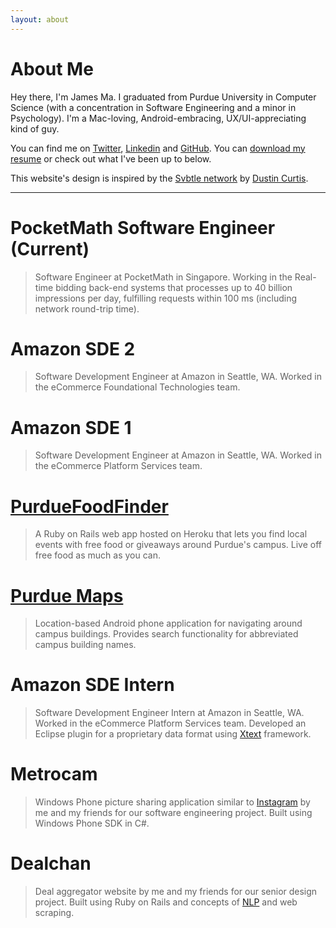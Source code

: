 ```yaml
---
layout: about
---
```


About Me
========

Hey there, I'm James Ma. I graduated from Purdue University in Computer Science (with a concentration in Software Engineering and a minor in Psychology). I'm a Mac-loving, Android-embracing, UX/UI-appreciating kind of guy.

You can find me on [Twitter][], [Linkedin][] and [GitHub][]. You can [download my resume][] or check out what I've been up to below.

This website's design is inspired by the [Svbtle network](http://svbtle.com/) by [Dustin Curtis](http://dcurt.is/).

---

PocketMath Software Engineer (Current)
======================================
> Software Engineer at PocketMath in Singapore. Working in the Real-time bidding back-end systems that processes up to 40 billion impressions per day, fulfilling requests within 100 ms (including network round-trip time).

Amazon SDE 2
============
> Software Development Engineer at Amazon in Seattle, WA. Worked in the eCommerce Foundational Technologies team.

Amazon SDE 1
============
> Software Development Engineer at Amazon in Seattle, WA. Worked in the eCommerce Platform Services team.

[PurdueFoodFinder][]
====================
> A Ruby on Rails web app hosted on Heroku that lets you find local events with free food or giveaways around Purdue's campus. Live off free food as much as you can.

[Purdue Maps][]
===============
> Location-based Android phone application for navigating around campus buildings. Provides search functionality for abbreviated campus building names.

Amazon SDE Intern
=================
> Software Development Engineer Intern at Amazon in Seattle, WA. Worked in the eCommerce Platform Services team. Developed an Eclipse plugin for a proprietary data format using [Xtext][] framework.

Metrocam
========
> Windows Phone picture sharing application similar to [Instagram][] by me and my friends for our software engineering project. Built using Windows Phone SDK in C#.

Dealchan
========
> Deal aggregator website by me and my friends for our senior design project. Built using Ruby on Rails and concepts of [NLP][] and web scraping.



[Twitter]:                        http://twitter.com/jamesmajunyan "Follow"
[Linkedin]:                       http://www.linkedin.com/in/junyanma "Connect"
[GitHub]:                         http://github.com/jamesma "Collaborate"
[Instagram]:                      http://instagr.am/ "Instagram"
[Xtext]:                          http://www.eclipse.org/Xtext/ "Xtext"
[NLP]:                            http://en.wikipedia.org/wiki/Natural_language_processing "Natural Language Processing"

[Svbtle network]:                 http://svbtle.com/ "Svbtle network"
[Dustin Curtis]:                  http://dcurt.is/ "Dustin Curtis"

[download my resume]:	            http://jamesma.info/resume/jamesma_resume.pdf "Resume"

[Purdue Maps]:                    http://play.google.com/store/apps/details?id=com.jamesma.purdue.maps "Google Play Purdue Maps"
[PurdueFoodFinder]:               http://purduefoodfinder.herokuapp.com/ "PurdueFoodFinder"

